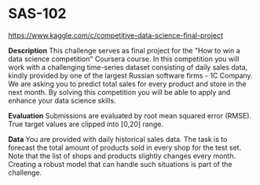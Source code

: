 # SAS-102
https://www.kaggle.com/c/competitive-data-science-final-project

**Description**
This challenge serves as final project for the "How to win a data science competition" Coursera course. In this competition you will work with a challenging time-series dataset consisting of daily sales data, kindly provided by one of the largest Russian software firms - 1C Company. We are asking you to predict total sales for every product and store in the next month. By solving this competition you will be able to apply and enhance your data science skills.

**Evaluation**
Submissions are evaluated by root mean squared error (RMSE). True target values are clipped into [0,20] range.

**Data**
You are provided with daily historical sales data. The task is to forecast the total amount of products sold in every shop for the test set. Note that the list of shops and products slightly changes every month. Creating a robust model that can handle such situations is part of the challenge.

